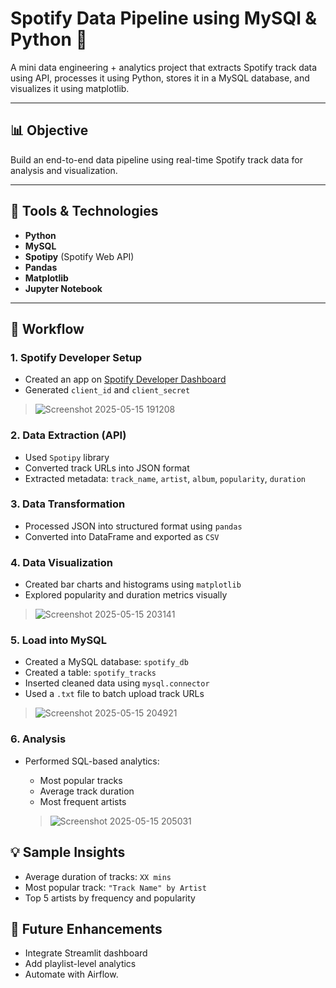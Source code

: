 
# Spotify Data Pipeline using MySQl & Python 🎵

A mini data engineering + analytics project that extracts Spotify track data using API, processes it using Python, stores it in a MySQL database, and visualizes it using matplotlib.

---

## 📊 Objective
Build an end-to-end data pipeline using real-time Spotify track data for analysis and visualization.

---

## 🔧 Tools & Technologies
- **Python**
- **MySQL**
- **Spotipy** (Spotify Web API)
- **Pandas**
- **Matplotlib**
- **Jupyter Notebook**

---

## 🚀 Workflow

### 1. Spotify Developer Setup
- Created an app on [Spotify Developer Dashboard](https://developer.spotify.com/dashboard)
- Generated `client_id` and `client_secret`
  
>![Screenshot 2025-05-15 191208](https://github.com/user-attachments/assets/c223a600-d673-4f83-9bfe-da4ee7548fa9)

### 2. Data Extraction (API)
- Used `Spotipy` library
- Converted track URLs into JSON format
- Extracted metadata: `track_name`, `artist`, `album`, `popularity`, `duration`

### 3. Data Transformation
- Processed JSON into structured format using `pandas`
- Converted into DataFrame and exported as `CSV`

### 4. Data Visualization
- Created bar charts and histograms using `matplotlib`
- Explored popularity and duration metrics visually

>![Screenshot 2025-05-15 203141](https://github.com/user-attachments/assets/57665f3b-31e8-4f82-b918-5a00dc2f4f24)


### 5. Load into MySQL
- Created a MySQL database: `spotify_db`
- Created a table: `spotify_tracks`
- Inserted cleaned data using `mysql.connector`
- Used a `.txt` file to batch upload track URLs
  
>![Screenshot 2025-05-15 204921](https://github.com/user-attachments/assets/ae067e8a-5997-4947-8b17-d746c5dc4949)


### 6. Analysis
- Performed SQL-based analytics:
  - Most popular tracks
  - Average track duration
  - Most frequent artists
    
  >![Screenshot 2025-05-15 205031](https://github.com/user-attachments/assets/df081b6e-a5fb-448f-9765-1bc6e331e72a)

## 💡 Sample Insights
- Average duration of tracks: `XX mins`
- Most popular track: `"Track Name" by Artist`
- Top 5 artists by frequency and popularity

## 🔄 Future Enhancements
- Integrate Streamlit dashboard
- Add playlist-level analytics
- Automate with Airflow.
